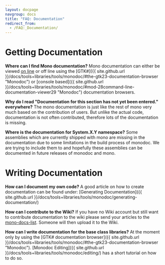 ```yaml
---
layout: docpage
navgroup: docs
title: "FAQ: Documentation"
redirect_from:
  - /FAQ:_Documentation/
---
```


Getting Documentation
=====================

**Where can I find Mono documentation?** Mono documentation can either be viewed [on line](http://www.go-mono.com/docs/) or off line using the [GTK\#]({{ site.github.url }}/docs/tools+libraries/tools/monodoc/#the-gtk23-documentation-browser "Monodoc") or [console based]({{ site.github.url }}/docs/tools+libraries/tools/monodoc/#mod-28command-line-documentation-viewer29 "Monodoc") documentation browsers.

**Why do I read "Documentation for this section has not yet been entered." everywhere?** The mono documentation is just like the rest of mono very much based on the contribution of users. But unlike the actual code, documentation is not often contributed, therefore lots of the documentation is missing. 

**Where is the documentation for System.X.Y namespace?** Some assemblies which are currently shipped with mono are missing in the documentation due to some limitations in the build process of monodoc. We are trying to include them to and hopefully these assemblies can be documented in future releases of monodoc and mono.

Writing Documentation
=====================

**How can I document my own code?** A good article on how to create documentation can be found under: [Generating Documentation]({{ site.github.url }}/docs/tools+libraries/tools/monodoc/generating-documentation/)

**How can I contribute to the Wiki?** If you have no Wiki account but still want to contribute documentation to the wiki please send your articles to the [mono-docs-list](http://lists.ximian.com/mailman/listinfo/mono-docs-list). Someone will then upload it to the Wiki.

**How can I write documentation for the base class libraries?** At the moment only by using the [GTK\# documentation browser]({{ site.github.url }}/docs/tools+libraries/tools/monodoc/#the-gtk23-documentation-browser "Monodoc"). [Monodoc Editing]({{ site.github.url }}/docs/tools+libraries/tools/monodoc/editing/) has a short tutorial on how to do so.

